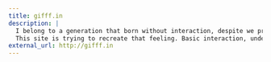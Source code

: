 ```yaml
---
title: gifff.in
description: |
  I belong to a generation that born without interaction, despite we presentiate the creation of the videogame and the Internet, we born with static content, our comics, tv or even the internet back in the 90s.
  This site is trying to recreate that feeling. Basic interaction, underground, weird site from that decade. This is my collection of gifs. hope you enjoy!
external_url: http://gifff.in
---
```


